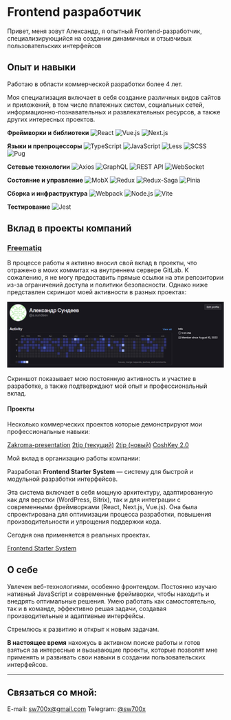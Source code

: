 # Frontend разработчик

Привет, меня зовут Александр, я опытный Frontend-разработчик, специализирующийся на создании динамичных и отзывчивых пользовательских интерфейсов

## Опыт и навыки

Работаю в области коммерческой разработки более 4 лет.

Моя специализация включает в себя создание различных видов сайтов и приложений, в том числе платежных систем, социальных сетей, информационно-познавательных и развлекательных ресурсов, а также других интересных проектов.

**Фреймворки и библиотеки**
![React](https://img.shields.io/badge/-React-61DAFB?logo=react&logoColor=white&style=flat-square) ![Vue.js](https://img.shields.io/badge/-Vue.js-4FC08D?logo=vue.js&logoColor=white&style=flat-square) ![Next.js](https://img.shields.io/badge/-Next.js-000000?logo=next.js&logoColor=white&style=flat-square)

**Языки и препроцессоры**
![TypeScript](https://img.shields.io/badge/-TypeScript-3178C6?logo=typescript&logoColor=white&style=flat-square) ![JavaScript](https://img.shields.io/badge/-JavaScript-F7DF1E?logo=javascript&logoColor=black&style=flat-square)
![Less](https://img.shields.io/badge/-Less-1D365D?logo=less&logoColor=white&style=flat-square) ![SCSS](https://img.shields.io/badge/-SCSS-CC6699?logo=sass&logoColor=white&style=flat-square) ![Pug](https://img.shields.io/badge/-Pug-A86454?logo=pug&logoColor=white&style=flat-square)

**Сетевые технологии**
![Axios](https://img.shields.io/badge/-Axios-5A29E4?logo=axios&logoColor=white&style=flat-square) ![GraphQL](https://img.shields.io/badge/-GraphQL-E10098?logo=graphql&logoColor=white&style=flat-square) ![REST API](https://img.shields.io/badge/-REST%20API-FF6C37?style=flat-square) ![WebSocket](https://img.shields.io/badge/-WebSocket-00C853?logo=websocket&logoColor=white&style=flat-square)

**Состояние и управление**
![MobX](https://img.shields.io/badge/-MobX-FF9955?logo=mobx&logoColor=white&style=flat-square) ![Redux](https://img.shields.io/badge/-Redux-764ABC?logo=redux&logoColor=white&style=flat-square) ![Redux-Saga](https://img.shields.io/badge/-Redux--Saga-999999?logo=redux-saga&logoColor=white&style=flat-square) ![Pinia](https://img.shields.io/badge/-Pinia-FFCC33?logo=vue.js&logoColor=white&style=flat-square)

**Сборка и инфраструктура**
![Webpack](https://img.shields.io/badge/-Webpack-8DD6F9?logo=webpack&logoColor=black&style=flat-square) ![Node.js](https://img.shields.io/badge/-Node.js-339933?logo=node.js&logoColor=white&style=flat-square)
![Vite](https://img.shields.io/badge/Vite-purple?style=flat-square&logo=vite)

**Тестирование**
![Jest](https://img.shields.io/badge/-Jest-C21325?logo=jest&logoColor=white&style=flat-square)

## Вклад в проекты компаний

### [Freematiq](https://freematiq.com/)

В процессе работы я активно вносил свой вклад в проекты, что отражено в моих коммитах на внутреннем сервере GitLab. К сожалению, я не могу предоставить прямые ссылки на эти репозитории из-за ограничений доступа и политики безопасности. Однако ниже представлен скриншот моей активности в разных проектах:

![Activity GitLab](./activity.jpg)

Скриншот показывает мою постоянную активность и участие в разработке, а также подтверждают мой опыт и профессиональный вклад.

#### Проекты

Несколько коммерческих проектов которые демонстрируют мои профессиональные навыки:

[Zakroma-presentation](./zakroma-presentation/README.md)
[2tip (текущий)](./2tip/README.md)
[2tip (новый)](./2tip/README.md)
[CoshKey 2.0](./CoshKey2.0/README.md)

Мой вклад в организацию работы компании:

Разработал **Frontend Starter System** — систему для быстрой и модульной разработки интерфейсов.

Эта система включает в себя мощную архитектуру, адаптированную как для верстки (WordPress, Bitrix), так и для интеграции с современными фреймворками (React, Next.js, Vue.js). Она была спроектирована для оптимизации процесса разработки, повышения производительности и упрощения поддержки кода.

Сегодня она применяется в реальных проектах.

[Frontend Starter System](./fss/README.md)

## О себе

Увлечен веб-технологиями, особенно фронтендом. Постоянно изучаю нативный JavaScript и современные фреймворки, чтобы находить и внедрять оптимальные решения. Умею работать как самостоятельно, так и в команде, эффективно решая задачи, создавая производительные и адаптивные интерфейсы.

Стремлюсь к развитию и открыт к новым задачам.

**В настоящее время** нахожусь в активном поиске работы и готов взяться за интересные и вызывающие проекты, которые позволят мне применять и развивать свои навыки в создании пользовательских интерфейсов.

---

## Связаться со мной:

E-mail: [sw700x@gmail.com](mailto:sw700x@gmail.com)
Telegram: [@sw700x](https://t.me/sw700x)

